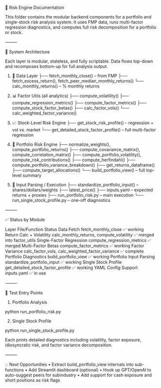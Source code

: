 🧠 Risk Engine Documentation

This folder contains the modular backend components for a portfolio and single-stock risk analysis system. It uses FMP data, runs multi-factor regression diagnostics, and computes full risk decomposition for a portfolio or stock.

⸻

📂 System Architecture

Each layer is modular, stateless, and fully scriptable. Data flows top-down and recomposes bottom-up for full analysis output.

1. 🔌 Data Layer
├── fetch_monthly_close() – from FMP
├── fetch_excess_return(), fetch_peer_median_monthly_returns()
└── calc_monthly_returns() – % monthly returns

2. 📊 Factor Utils (all analytics)
├── compute_volatility()
├── compute_regression_metrics()
├── compute_factor_metrics()
├── compute_stock_factor_betas()
├── calc_factor_vols()
└── calc_weighted_factor_variance()

3. 📈 Stock-Level Risk Engine
├── get_stock_risk_profile() – regression + vol vs. market
└── get_detailed_stock_factor_profile() – full multi-factor regression

4. 💼 Portfolio Risk Engine
├── normalize_weights(), compute_portfolio_returns()
├── compute_covariance_matrix(), compute_correlation_matrix()
├── compute_portfolio_volatility(), compute_risk_contributions()
├── compute_herfindahl()
├── compute_portfolio_variance_breakdown()
├── get_returns_dataframe()
├── compute_target_allocations()
└── build_portfolio_view() – full top-level summary

5. 🎯 Input Parsing / Execution
├── standardize_portfolio_input() – shares/dollars/weights
├── latest_price()
├── inputs.yaml – expected returns + proxies
├── run_portfolio_risk.py – main execution
└── run_single_stock_profile.py – one-off diagnostics


⸻

✅ Status by Module

Layer	File/Function	Status
Data Fetch	fetch_monthly_close	✅ working
Return Calc + Volatility	calc_monthly_returns, compute_volatility	✅ merged into factor_utils
Single-Factor Regression	compute_regression_metrics	✅ merged
Multi-Factor Betas	compute_factor_metrics	✅ working
Factor Variance	calc_factor_vols, calc_weighted_factor_variance	✅ complete
Portfolio Diagnostics	build_portfolio_view	✅ working
Portfolio Input Parsing	standardize_portfolio_input	✅ working
Single Stock Profile	get_detailed_stock_factor_profile	✅ working
YAML Config Support	inputs.yaml	✅ in use


⸻

🧪 Test Entry Points

1. Portfolio Analysis

python run_portfolio_risk.py

2. Single Stock Profile

python run_single_stock_profile.py

Each prints detailed diagnostics including volatility, factor exposure, idiosyncratic risk, and factor variance decomposition.

⸻

💡 Next Opportunities
	•	Extract build_portfolio_view internals into sub-functions
	•	Add Streamlit dashboard (optional)
	•	Hook up GPT/OpenAI to auto-suggest peers for subindustry
	•	Add support for cash exposure and short positions as risk flags